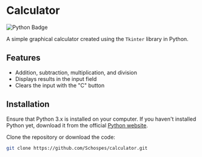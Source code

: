 # Calculator

![Python Badge](https://img.shields.io/badge/Python-3.0%2B-blue.svg?logo=python)

A simple graphical calculator created using the `Tkinter` library in Python.

## Features

- Addition, subtraction, multiplication, and division
- Displays results in the input field
- Clears the input with the "C" button

## Installation

Ensure that Python 3.x is installed on your computer. If you haven't installed Python yet, download it from the official [Python website](https://www.python.org/downloads/).

Clone the repository or download the code:

```bash
git clone https://github.com/Schospes/calculator.git
